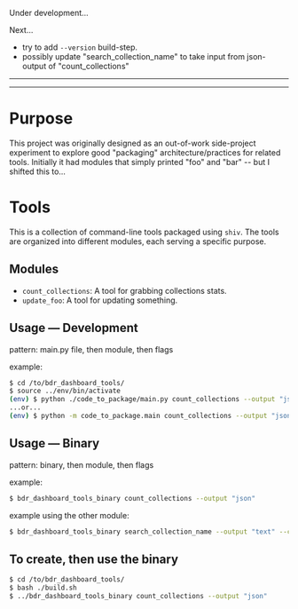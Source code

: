 Under development...

Next...
- try to add `--version` build-step.
- possibly update "search_collection_name" to take input from json-output of "count_collections"

---
---

# Purpose

This project was originally designed as an out-of-work side-project experiment to explore good "packaging" architecture/practices for related tools. Initially it had modules that simply printed "foo" and "bar" -- but I shifted this to...


# Tools

This is a collection of command-line tools packaged using `shiv`. The tools are organized into different modules, each serving a specific purpose.


## Modules

- `count_collections`: A tool for grabbing collections stats.
- `update_foo`: A tool for updating something.


## Usage — Development

pattern: main.py file, then module, then flags

example:

```bash
$ cd /to/bdr_dashboard_tools/
$ source ../env/bin/activate
(env) $ python ./code_to_package/main.py count_collections --output "json" 
...or...
(env) $ python -m code_to_package.main count_collections --output "json" 
```


## Usage — Binary

pattern: binary, then module, then flags

example:

```bash
$ bdr_dashboard_tools_binary count_collections --output "json"
```

example using the other module:

```bash
$ bdr_dashboard_tools_binary search_collection_name --output "text" --collection_name "Digitizing Timbuktu"
```


## To create, then use the binary

```bash
$ cd /to/bdr_dashboard_tools/
$ bash ./build.sh
$ ../bdr_dashboard_tools_binary count_collections --output "json"
```
